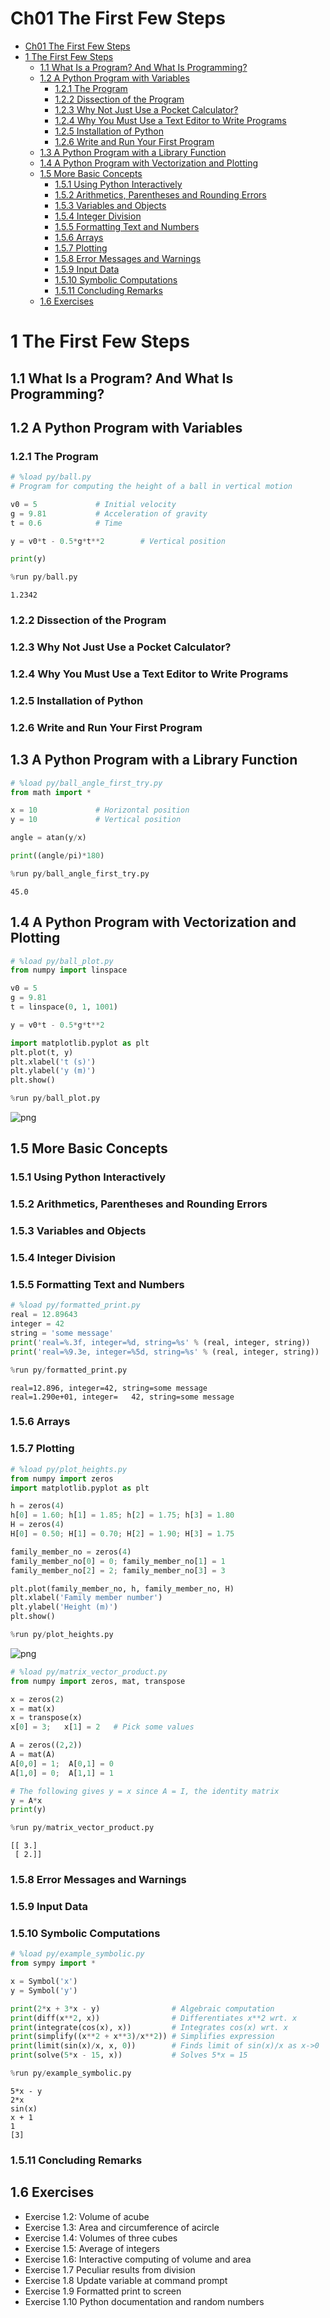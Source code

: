 
# Ch01 The First Few Steps
<!-- toc orderedList:0 depthFrom:1 depthTo:6 -->

* [Ch01 The First Few Steps](#ch01-the-first-few-steps)
* [1 The First Few Steps](#1-the-first-few-steps)
  * [1.1 What Is a Program? And What Is Programming?](#11-what-is-a-program-and-what-is-programming)
  * [1.2 A Python Program with Variables](#12-a-python-program-with-variables)
    * [1.2.1 The Program](#121-the-program)
    * [1.2.2 Dissection of the Program](#122-dissection-of-the-program)
    * [1.2.3 Why Not Just Use a Pocket Calculator?](#123-why-not-just-use-a-pocket-calculator)
    * [1.2.4 Why You Must Use a Text Editor to Write Programs](#124-why-you-must-use-a-text-editor-to-write-programs)
    * [1.2.5 Installation of Python](#125-installation-of-python)
    * [1.2.6 Write and Run Your First Program](#126-write-and-run-your-first-program)
  * [1.3 A Python Program with a Library Function](#13-a-python-program-with-a-library-function)
  * [1.4 A Python Program with Vectorization and Plotting](#14-a-python-program-with-vectorization-and-plotting)
  * [1.5 More Basic Concepts](#15-more-basic-concepts)
    * [1.5.1 Using Python Interactively](#151-using-python-interactively)
    * [1.5.2 Arithmetics, Parentheses and Rounding Errors](#152-arithmetics-parentheses-and-rounding-errors)
    * [1.5.3 Variables and Objects](#153-variables-and-objects)
    * [1.5.4 Integer Division](#154-integer-division)
    * [1.5.5 Formatting Text and Numbers](#155-formatting-text-and-numbers)
    * [1.5.6 Arrays](#156-arrays)
    * [1.5.7 Plotting](#157-plotting)
    * [1.5.8 Error Messages and Warnings](#158-error-messages-and-warnings)
    * [1.5.9 Input Data](#159-input-data)
    * [1.5.10 Symbolic Computations](#1510-symbolic-computations)
    * [1.5.11 Concluding Remarks](#1511-concluding-remarks)
  * [1.6 Exercises](#16-exercises)

<!-- tocstop -->


# 1 The First Few Steps

## 1.1 What Is a Program? And What Is Programming?

## 1.2 A Python Program with Variables

### 1.2.1 The Program


```python
# %load py/ball.py
# Program for computing the height of a ball in vertical motion

v0 = 5             # Initial velocity
g = 9.81           # Acceleration of gravity
t = 0.6            # Time

y = v0*t - 0.5*g*t**2        # Vertical position

print(y)
```


```python
%run py/ball.py
```

    1.2342


### 1.2.2 Dissection of the Program

### 1.2.3 Why Not Just Use a Pocket Calculator?

### 1.2.4 Why You Must Use a Text Editor to Write Programs

### 1.2.5 Installation of Python

### 1.2.6 Write and Run Your First Program

## 1.3 A Python Program with a Library Function


```python
# %load py/ball_angle_first_try.py
from math import *

x = 10             # Horizontal position
y = 10             # Vertical position

angle = atan(y/x)

print((angle/pi)*180)
```


```python
%run py/ball_angle_first_try.py
```

    45.0


## 1.4 A Python Program with Vectorization and Plotting


```python
# %load py/ball_plot.py
from numpy import linspace

v0 = 5
g = 9.81
t = linspace(0, 1, 1001)

y = v0*t - 0.5*g*t**2

import matplotlib.pyplot as plt
plt.plot(t, y)
plt.xlabel('t (s)')
plt.ylabel('y (m)')
plt.show()

```


```python
%run py/ball_plot.py
```


![png](Ch01_The_First_Few_Steps_files/Ch01_The_First_Few_Steps_18_0.png)


## 1.5 More Basic Concepts

### 1.5.1 Using Python Interactively

### 1.5.2 Arithmetics, Parentheses and Rounding Errors

### 1.5.3 Variables and Objects

### 1.5.4 Integer Division

### 1.5.5 Formatting Text and Numbers


```python
# %load py/formatted_print.py
real = 12.89643
integer = 42
string = 'some message'
print('real=%.3f, integer=%d, string=%s' % (real, integer, string))
print('real=%9.3e, integer=%5d, string=%s' % (real, integer, string))
```


```python
%run py/formatted_print.py
```

    real=12.896, integer=42, string=some message
    real=1.290e+01, integer=   42, string=some message


### 1.5.6 Arrays

### 1.5.7 Plotting


```python
# %load py/plot_heights.py
from numpy import zeros
import matplotlib.pyplot as plt

h = zeros(4)
h[0] = 1.60; h[1] = 1.85; h[2] = 1.75; h[3] = 1.80
H = zeros(4)
H[0] = 0.50; H[1] = 0.70; H[2] = 1.90; H[3] = 1.75

family_member_no = zeros(4)
family_member_no[0] = 0; family_member_no[1] = 1
family_member_no[2] = 2; family_member_no[3] = 3

plt.plot(family_member_no, h, family_member_no, H)
plt.xlabel('Family member number')
plt.ylabel('Height (m)')
plt.show()

```


```python
%run py/plot_heights.py
```


![png](Ch01_The_First_Few_Steps_files/Ch01_The_First_Few_Steps_30_0.png)



```python
# %load py/matrix_vector_product.py
from numpy import zeros, mat, transpose

x = zeros(2)
x = mat(x)
x = transpose(x)
x[0] = 3;   x[1] = 2   # Pick some values

A = zeros((2,2))
A = mat(A)
A[0,0] = 1;  A[0,1] = 0
A[1,0] = 0;  A[1,1] = 1

# The following gives y = x since A = I, the identity matrix
y = A*x
print(y)

```


```python
%run py/matrix_vector_product.py
```

    [[ 3.]
     [ 2.]]


### 1.5.8 Error Messages and Warnings

### 1.5.9 Input Data

### 1.5.10 Symbolic Computations


```python
# %load py/example_symbolic.py
from sympy import *

x = Symbol('x')
y = Symbol('y')

print(2*x + 3*x - y)                # Algebraic computation
print(diff(x**2, x))                # Differentiates x**2 wrt. x
print(integrate(cos(x), x))         # Integrates cos(x) wrt. x
print(simplify((x**2 + x**3)/x**2)) # Simplifies expression
print(limit(sin(x)/x, x, 0))        # Finds limit of sin(x)/x as x->0
print(solve(5*x - 15, x))           # Solves 5*x = 15
```


```python
%run py/example_symbolic.py
```

    5*x - y
    2*x
    sin(x)
    x + 1
    1
    [3]


### 1.5.11 Concluding Remarks

## 1.6 Exercises

* Exercise 1.2: Volume of acube
* Exercise 1.3: Area and circumference of acircle
* Exercise 1.4: Volumes of three cubes
* Exercise 1.5: Average of integers
* Exercise 1.6: Interactive computing of volume and area
* Exercise 1.7 Peculiar results from division
* Exercise 1.8 Update variable at command prompt
* Exercise 1.9 Formatted print to screen
* Exercise 1.10 Python documentation and random numbers


```python

```

